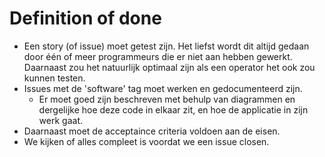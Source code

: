 # Definition of done
- Een story (of issue) moet getest zijn. Het liefst wordt dit altijd gedaan door één of meer programmeurs die er niet aan hebben gewerkt. Daarnaast zou het natuurlijk optimaal zijn als een operator het ook zou kunnen testen.
- Issues met de 'software' tag moet werken en gedocumenteerd zijn.
    - Er moet goed zijn beschreven met behulp van diagrammen en dergelijke hoe deze code in elkaar zit, en hoe de applicatie in zijn werk gaat.
- Daarnaast moet de acceptaince criteria voldoen aan de eisen.
- We kijken of alles compleet is voordat we een issue closen.